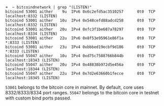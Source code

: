 ```
➜  ~ bitcoindnetwork | grep "(LISTEN)"
bitcoind 53001 aither    9u  IPv6 0x6c2efd5ac3510257      0t0  TCP localhost:8332 (LISTEN)
bitcoind 53001 aither   10u  IPv4 0x548cefd88adcd258      0t0  TCP localhost:8332 (LISTEN)
bitcoind 53001 aither   20u  IPv4 0xfc3f1be687a78297      0t0  TCP localhost:8334 (LISTEN)
bitcoind 53001 aither   22u  IPv6 0x8f53e95961e86f1a      0t0  TCP *:8333 (LISTEN)
bitcoind 53001 aither   23u  IPv4 0xbbbed19ecbf9d186      0t0  TCP *:8333 (LISTEN)
bitcoind 55047 aither   10u  IPv4 0xd75c7588766b844b      0t0  TCP localhost:18343 (LISTEN)
bitcoind 55047 aither   20u  IPv4 0x48838b972d5e456a      0t0  TCP localhost:18344 (LISTEN)
bitcoind 55047 aither   22u  IPv4 0x7d2e63660b1fecce      0t0  TCP localhost:18345 (LISTEN)
```

`53001` belongs to the bitcoin core in mainnet. By default, core uses 8332/8333/8334 port ranges.
`55047` belongs to the bitcoin core in testnet with custom bind ports passed.
